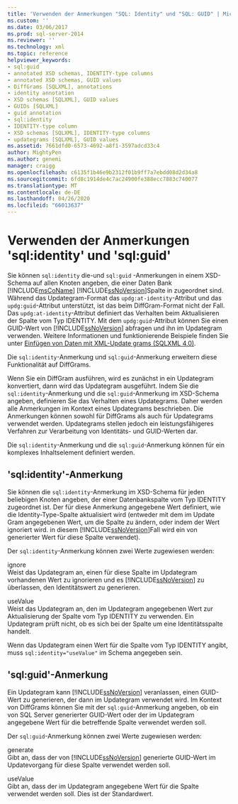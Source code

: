 ```yaml
---
title: 'Verwenden der Anmerkungen "SQL: Identity" und "SQL: GUID" | Microsoft-Dokumentation'
ms.custom: ''
ms.date: 03/06/2017
ms.prod: sql-server-2014
ms.reviewer: ''
ms.technology: xml
ms.topic: reference
helpviewer_keywords:
- sql:guid
- annotated XSD schemas, IDENTITY-type columns
- annotated XSD schemas, GUID values
- DiffGrams [SQLXML], annotations
- identity annotation
- XSD schemas [SQLXML], GUID values
- GUIDs [SQLXML]
- guid annotation
- sql:identity
- IDENTITY-type column
- XSD schemas [SQLXML], IDENTITY-type columns
- updategrams [SQLXML], GUID values
ms.assetid: 7661dfd0-6573-4692-a8f1-3597adcd33c4
author: MightyPen
ms.author: genemi
manager: craigg
ms.openlocfilehash: c6135f1b46e9b2312f01b9ff7a7ebdd08d2d34a8
ms.sourcegitcommit: 6fd8c1914de4c7ac24900fe388ecc7883c740077
ms.translationtype: MT
ms.contentlocale: de-DE
ms.lasthandoff: 04/26/2020
ms.locfileid: "66013637"
---
```

# <a name="using-the-sqlidentity-and-sqlguid-annotations"></a>Verwenden der Anmerkungen 'sql:identity' und 'sql:guid'
  Sie können `sql:identity` die-und `sql:guid` -Anmerkungen in einem XSD-Schema auf allen Knoten angeben, die einer Daten Bank [!INCLUDE[msCoName](../../includes/msconame-md.md)] [!INCLUDE[ssNoVersion](../../includes/ssnoversion-md.md)]Spalte in zugeordnet sind. Während das Updategram-Format das `updg:at-identity`-Attribut und das `updg:guid`-Attribut unterstützt, ist das beim DiffGram-Format nicht der Fall. Das `updg:at-identity`-Attribut definiert das Verhalten beim Aktualisieren der Spalte vom Typ IDENTITY. Mit dem `updg:guid`-Attribut können Sie einen GUID-Wert von [!INCLUDE[ssNoVersion](../../includes/ssnoversion-md.md)] abfragen und ihn im Updategram verwenden. Weitere Informationen und funktionierende Beispiele finden Sie unter [Einfügen von Daten mit XML-Update grams &#40;SQLXML 4,0&#41;](../sqlxml-annotated-xsd-schemas-xpath-queries/updategrams/inserting-data-using-xml-updategrams-sqlxml-4-0.md).  
  
 Die `sql:identity`-Anmerkung und `sql:guid`-Anmerkung erweitern diese Funktionalität auf DiffGrams.  
  
 Wenn Sie ein DiffGram ausführen, wird es zunächst in ein Updategram konvertiert, dann wird das Updategram ausgeführt. Indem Sie die `sql:identity`-Anmerkung und die `sql:guid`-Anmerkung im XSD-Schema angeben, definieren Sie das Verhalten eines Updategrams. Daher werden alle Anmerkungen im Kontext eines Updategrams beschrieben. Die Anmerkungen können sowohl für DiffGrams als auch für Updategrams verwendet werden. Updategrams stellen jedoch ein leistungsfähigeres Verfahren zur Verarbeitung von Identitäts- und GUID-Werten dar.  
  
 Die `sql:identity`-Anmerkung und die `sql:guid`-Anmerkung können für ein komplexes Inhaltselement definiert werden.  
  
## <a name="sqlidentity-annotation"></a>'sql:identity'-Anmerkung  
 Sie können die `sql:identity`-Anmerkung im XSD-Schema für jeden beliebigen Knoten angeben, der einer Datenbankspalte vom Typ IDENTITY zugeordnet ist. Der für diese Anmerkung angegebene Wert definiert, wie die Identity-Type-Spalte aktualisiert wird (entweder mit dem im Update Gram angegebenen Wert, um die Spalte zu ändern, oder indem der Wert ignoriert wird. in diesem [!INCLUDE[ssNoVersion](../../includes/ssnoversion-md.md)]Fall wird ein von generierter Wert für diese Spalte verwendet).  
  
 Der `sql:identity`-Anmerkung können zwei Werte zugewiesen werden:  
  
 ignore  
 Weist das Updategram an, einen für diese Spalte im Updategram vorhandenen Wert zu ignorieren und es [!INCLUDE[ssNoVersion](../../includes/ssnoversion-md.md)] zu überlassen, den Identitätswert zu generieren.  
  
 useValue  
 Weist das Updategram an, den im Updategram angegebenen Wert zur Aktualisierung der Spalte vom Typ IDENTITY zu verwenden. Ein Updategram prüft nicht, ob es sich bei der Spalte um eine Identitätsspalte handelt.  
  
 Wenn das Updategram einen Wert für die Spalte vom Typ IDENTITY angibt, muss `sql:identity="useValue"` im Schema angegeben sein.  
  
## <a name="sqlguid-annotation"></a>'sql:guid'-Anmerkung  
 Ein Updategram kann [!INCLUDE[ssNoVersion](../../includes/ssnoversion-md.md)] veranlassen, einen GUID-Wert zu generieren, der dann im Updategram verwendet wird. Im Kontext von DiffGrams können Sie mit der `sql:guid`-Anmerkung angeben, ob ein von SQL Server generierter GUID-Wert oder der im Updategram angegebene Wert für die betreffende Spalte verwendet werden soll.  
  
 Der `sql:guid`-Anmerkung können zwei Werte zugewiesen werden:  
  
 generate  
 Gibt an, dass der von [!INCLUDE[ssNoVersion](../../includes/ssnoversion-md.md)] generierte GUID-Wert im Updatevorgang für diese Spalte verwendet werden soll.  
  
 useValue  
 Gibt an, dass der im Updategram angegebene Wert für die Spalte verwendet werden soll. Dies ist der Standardwert.  
  
  
